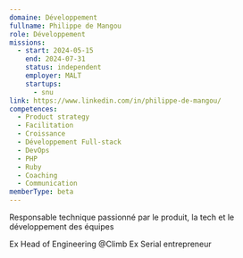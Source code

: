 ```yaml
---
domaine: Développement
fullname: Philippe de Mangou
role: Développement
missions:
  - start: 2024-05-15
    end: 2024-07-31
    status: independent
    employer: MALT
    startups:
      - snu
link: https://www.linkedin.com/in/philippe-de-mangou/
competences:
  - Product strategy
  - Facilitation
  - Croissance
  - Développement Full-stack
  - DevOps
  - PHP
  - Ruby
  - Coaching
  - Communication
memberType: beta
---
```

Responsable technique passionné par le produit, la tech et le développement des équipes

Ex Head of Engineering @Climb
Ex Serial entrepreneur 

